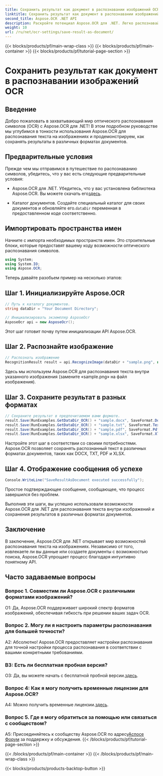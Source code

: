 ```yaml
---
title: Сохранить результат как документ в распознавании изображений OCR
linktitle: Сохранить результат как документ в распознавании изображений OCR
second_title: Aspose.OCR .NET API
description: Раскройте потенциал Aspose.OCR для .NET. Легко распознавайте текст на изображениях и сохраняйте результаты в различных форматах документов.
weight: 10
url: /ru/net/ocr-settings/save-result-as-document/
---
```


{{< blocks/products/pf/main-wrap-class >}}
{{< blocks/products/pf/main-container >}}
{{< blocks/products/pf/tutorial-page-section >}}

# Сохранить результат как документ в распознавании изображений OCR

## Введение

Добро пожаловать в захватывающий мир оптического распознавания символов (OCR) с Aspose.OCR для .NET! В этом подробном руководстве мы углубимся в тонкости использования Aspose.OCR для распознавания текста на изображениях и продемонстрируем, как сохранять результаты в различных форматах документов.

## Предварительные условия

Прежде чем мы отправимся в путешествие по распознаванию символов, убедитесь, что у вас есть следующие предварительные условия:

-  Aspose.OCR для .NET. Убедитесь, что у вас установлена библиотека Aspose.OCR. Вы можете скачать его[здесь](https://releases.aspose.com/ocr/net/).

-  Каталог документов. Создайте специальный каталог для своих документов и обновляйте его.`dataDir` переменная в предоставленном коде соответственно.

## Импортировать пространства имен

Начните с импорта необходимых пространств имен. Это строительные блоки, которые предоставят вашему коду возможности оптического распознавания символов.

```csharp
using System;
using System.IO;
using Aspose.OCR;
```

Теперь давайте разобьем пример на несколько этапов:

## Шаг 1. Инициализируйте Aspose.OCR

```csharp
// Путь к каталогу документов.
string dataDir = "Your Document Directory";

// Инициализировать экземпляр AsposeOcr
AsposeOcr api = new AsposeOcr();
```

Этот шаг готовит почву путем инициализации API Aspose.OCR.

## Шаг 2. Распознайте изображение

```csharp
// Распознать изображение
RecognitionResult result = api.RecognizeImage(dataDir + "sample.png", new RecognitionSettings { });
```

Здесь мы используем Aspose.OCR для распознавания текста внутри указанного изображения (замените «sample.png» на файл изображения).

## Шаг 3. Сохраните результат в разных форматах

```csharp
// Сохраните результат в предпочитаемом вами формате.
result.Save(RunExamples.GetDataDir_OCR() + "sample.docx", SaveFormat.Docx);
result.Save(RunExamples.GetDataDir_OCR() + "sample.txt", SaveFormat.Text);
result.Save(RunExamples.GetDataDir_OCR() + "sample.pdf", SaveFormat.Pdf);
result.Save(RunExamples.GetDataDir_OCR() + "sample.xlsx", SaveFormat.Xlsx);
```

Настройте этот шаг в соответствии со своими потребностями. Aspose.OCR позволяет сохранять распознанный текст в различных форматах документов, таких как DOCX, TXT, PDF и XLSX.

## Шаг 4. Отображение сообщения об успехе

```csharp
Console.WriteLine("SaveResultAsDocument executed successfully");
```

Простое подтверждающее сообщение, сообщающее, что процесс завершился без проблем.

Выполнив эти шаги, вы успешно использовали возможности Aspose.OCR для .NET для распознавания текста внутри изображений и сохранения результатов в различных форматах документов.

## Заключение

В заключение, Aspose.OCR для .NET открывает мир возможностей распознавания текста на изображениях. Независимо от того, извлекаете ли вы данные или создаете документы с возможностью поиска, Aspose.OCR упрощает процесс благодаря интуитивно понятному API.

## Часто задаваемые вопросы

### Вопрос 1. Совместим ли Aspose.OCR с различными форматами изображений?

О1: Да, Aspose.OCR поддерживает широкий спектр форматов изображений, обеспечивая гибкость при решении ваших задач OCR.

### Вопрос 2. Могу ли я настроить параметры распознавания для большей точности?

А2: Абсолютно! Aspose.OCR предоставляет настройки распознавания для точной настройки процесса распознавания в соответствии с вашими конкретными требованиями.

### В3: Есть ли бесплатная пробная версия?

 О3: Да, вы можете начать с бесплатной пробной версии.[здесь](https://releases.aspose.com/).

### Вопрос 4: Как я могу получить временные лицензии для Aspose.OCR?

 A4: Можно получить временные лицензии.[здесь](https://purchase.aspose.com/temporary-license/).

### Вопрос 5. Где я могу обратиться за помощью или связаться с сообществом?

 A5: Присоединяйтесь к сообществу Aspose.OCR по адресу[Аспосе Форум](https://forum.aspose.com/c/ocr/16) за поддержку и обсуждения.
{{< /blocks/products/pf/tutorial-page-section >}}

{{< /blocks/products/pf/main-container >}}
{{< /blocks/products/pf/main-wrap-class >}}

{{< blocks/products/products-backtop-button >}}
